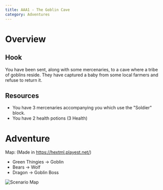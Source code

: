 ```yaml
---
title: AAA1 - The Goblin Cave
category: Adventures
---
```


# Overview

## Hook

You have been sent, along with some mercenaries, to a cave where a tribe of goblins reside. They have captured a baby from some local farmers and refuse to return it. 

## Resources

- You have 3 mercenaries accompanying you which use the "Soldier" block.
- You have 2 health potions (3 Health)

# Adventure

Map: (Made in https://hextml.playest.net/)

- Green Thingies -> Goblin
- Bears -> Wolf
- Dragon -> Goblin Boss

![Scenario Map](/doc/map.png)
